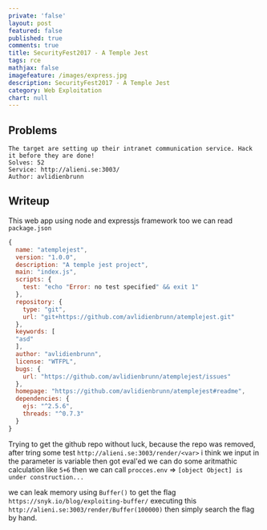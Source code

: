 ```yaml
---
private: 'false'
layout: post
featured: false
published: true
comments: true
title: SecurityFest2017 - A Temple Jest
tags: rce
mathjax: false
imagefeature: /images/express.jpg
description: SecurityFest2017 - A Temple Jest
category: Web Exploitation
chart: null
---
```



## Problems

```
The target are setting up their intranet communication service. Hack it before they are done!
Solves: 52
Service: http://alieni.se:3003/
Author: avlidienbrunn
```


## Writeup

This web app using node and expressjs framework too we can read `package.json`


```js
{
  name: "atemplejest",
  version: "1.0.0",
  description: "A temple jest project",
  main: "index.js",
  scripts: {
    test: "echo "Error: no test specified" && exit 1"
  },
  repository: {
    type: "git",
    url: "git+https://github.com/avlidienbrunn/atemplejest.git"
  },
  keywords: [
  "asd"
  ],
  author: "avlidienbrunn",
  license: "WTFPL",
  bugs: {
    url: "https://github.com/avlidienbrunn/atemplejest/issues"
  },
  homepage: "https://github.com/avlidienbrunn/atemplejest#readme",
  dependencies: {
    ejs: "^2.5.6",
    threads: "^0.7.3"
  }
}
```

Trying to get the github repo without luck, because the repo was removed,
after tring some test `http://alieni.se:3003/render/<var>` i think we input in the parameter is variable then got eval'ed
we can do some aritmathic calculation like `5+6` then we can call `procces.env` => `[object Object] is under construction...`

we can leak memory using `Buffer()` to get the flag `https://snyk.io/blog/exploiting-buffer/`
executing this `http://alieni.se:3003/render/Buffer(100000)` then simply search the flag by hand.